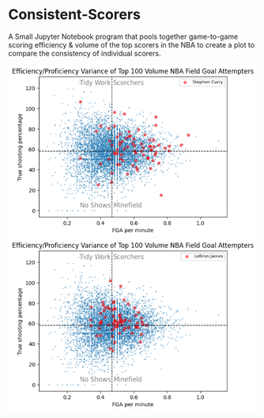 # Consistent-Scorers
A Small Jupyter Notebook program that pools together game-to-game scoring efficiency & volume of the top scorers in the NBA to create a plot to compare the consistency of individual scorers.

![Stephen Curry's scoring consistency](Plot_PNGs/GS_Curry.png)
![LeBron James' scoring consistency](Plot_PNGs/LAL_LBJ.png)
